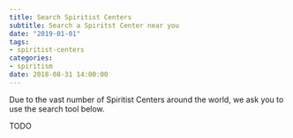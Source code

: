 ```yaml
---
title: Search Spiritist Centers
subtitle: Search a Spiritst Center near you
date: "2019-01-01"
tags:
- spiritist-centers
categories:
- spiritism
date: 2018-08-31 14:00:00
---
```


Due to the vast number of Spiritist Centers around the world, we ask you to use the search tool below.

TODO

